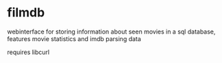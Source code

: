 filmdb
======

webinterface for storing information about seen movies in a sql database, features movie statistics and imdb parsing data

requires libcurl
